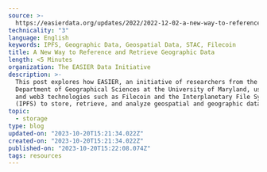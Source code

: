 ```yaml
---
source: >-
  https://easierdata.org/updates/2022/2022-12-02-a-new-way-to-reference-and-retrieve-geographic-data
technicality: "3"
language: English
keywords: IPFS, Geographic Data, Geospatial Data, STAC, Filecoin
title: A New Way to Reference and Retrieve Geographic Data
length: <5 Minutes
organization: The EASIER Data Initiative
description: >-
  This post explores how EASIER, an initiative of researchers from the
  Department of Geographical Sciences at the University of Maryland, uses STAC
  and web3 technologies such as Filecoin and the Interplanetary File System
  (IPFS) to store, retrieve, and analyze geospatial and geographic data.
topic:
  - storage
type: blog
updated-on: "2023-10-20T15:21:34.022Z"
created-on: "2023-10-20T15:21:34.022Z"
published-on: "2023-10-20T15:22:08.074Z"
tags: resources
---
```


